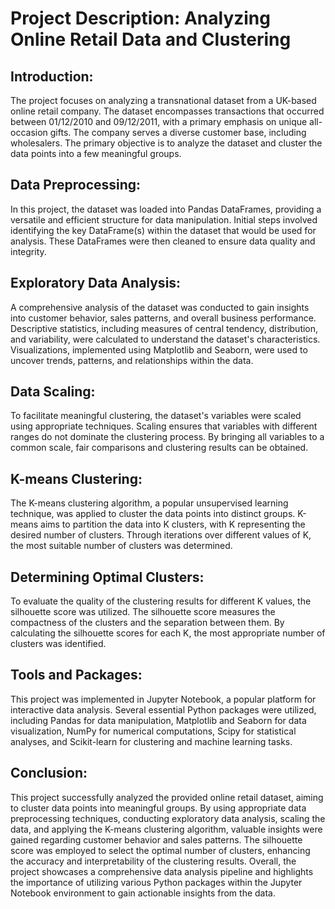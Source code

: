 # Project Description: Analyzing Online Retail Data and Clustering

## Introduction:
The project focuses on analyzing a transnational dataset from a UK-based online retail company. The dataset encompasses transactions that occurred between 01/12/2010 and 09/12/2011, with a primary emphasis on unique all-occasion gifts. The company serves a diverse customer base, including wholesalers. The primary objective is to analyze the dataset and cluster the data points into a few meaningful groups.

## Data Preprocessing:
In this project, the dataset was loaded into Pandas DataFrames, providing a versatile and efficient structure for data manipulation. Initial steps involved identifying the key DataFrame(s) within the dataset that would be used for analysis. These DataFrames were then cleaned to ensure data quality and integrity.

## Exploratory Data Analysis:
A comprehensive analysis of the dataset was conducted to gain insights into customer behavior, sales patterns, and overall business performance. Descriptive statistics, including measures of central tendency, distribution, and variability, were calculated to understand the dataset's characteristics. Visualizations, implemented using Matplotlib and Seaborn, were used to uncover trends, patterns, and relationships within the data.

## Data Scaling:
To facilitate meaningful clustering, the dataset's variables were scaled using appropriate techniques. Scaling ensures that variables with different ranges do not dominate the clustering process. By bringing all variables to a common scale, fair comparisons and clustering results can be obtained.

## K-means Clustering:
The K-means clustering algorithm, a popular unsupervised learning technique, was applied to cluster the data points into distinct groups. K-means aims to partition the data into K clusters, with K representing the desired number of clusters. Through iterations over different values of K, the most suitable number of clusters was determined.

## Determining Optimal Clusters:
To evaluate the quality of the clustering results for different K values, the silhouette score was utilized. The silhouette score measures the compactness of the clusters and the separation between them. By calculating the silhouette scores for each K, the most appropriate number of clusters was identified.

## Tools and Packages:
This project was implemented in Jupyter Notebook, a popular platform for interactive data analysis. Several essential Python packages were utilized, including Pandas for data manipulation, Matplotlib and Seaborn for data visualization, NumPy for numerical computations, Scipy for statistical analyses, and Scikit-learn for clustering and machine learning tasks.

## Conclusion:
This project successfully analyzed the provided online retail dataset, aiming to cluster data points into meaningful groups. By using appropriate data preprocessing techniques, conducting exploratory data analysis, scaling the data, and applying the K-means clustering algorithm, valuable insights were gained regarding customer behavior and sales patterns. The silhouette score was employed to select the optimal number of clusters, enhancing the accuracy and interpretability of the clustering results. Overall, the project showcases a comprehensive data analysis pipeline and highlights the importance of utilizing various Python packages within the Jupyter Notebook environment to gain actionable insights from the data.
